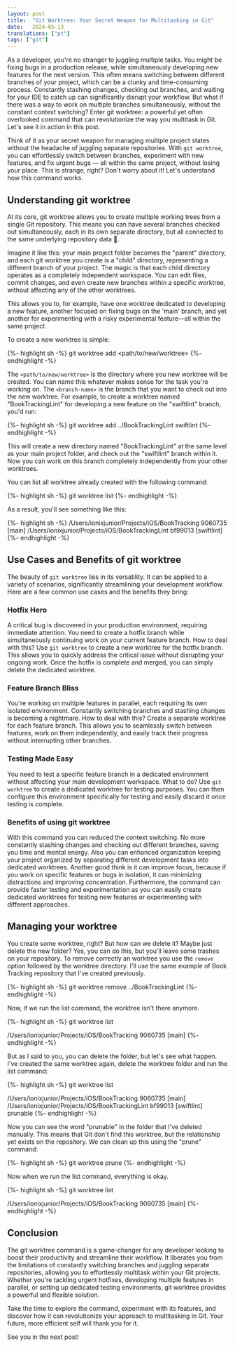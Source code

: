 ```yaml
---
layout: post
title:  "Git Worktree: Your Secret Weapon for Multitasking in Git"
date:   2024-05-13
translations: ["pt"]
tags: ["git"]
---
```


<p class="intro"><span class="dropcap">A</span>s a developer, you're no stranger to juggling multiple tasks. You might be fixing bugs in a production release, while simultaneously developing new features for the next version. This often means switching between different branches of your project, which can be a clunky and time-consuming process. Constantly stashing changes, checking out branches, and waiting for your IDE to catch up can significantly disrupt your workflow. But what if there was a way to work on multiple branches simultaneously, without the constant context switching? Enter git worktree: a powerful yet often overlooked command that can revolutionize the way you multitask in Git. Let's see it in action in this post.</p>

Think of it as your secret weapon for managing multiple project states without the headache of juggling separate repositories. With `git worktree`, you can effortlessly switch between branches, experiment with new features, and fix urgent bugs — all within the same project, without losing your place. This is strange, right? Don't worry about it! Let's understand how this command works.

## Understanding git worktree

At its core, git worktree allows you to create multiple working trees from a single Git repository. This means you can have several branches checked out simultaneously, each in its own separate directory, but all connected to the same underlying repository data 🤯.

Imagine it like this: your main project folder becomes the "parent" directory, and each git worktree you create is a "child" directory, representing a different branch of your project. The magic is that each child directory operates as a completely independent workspace. You can edit files, commit changes, and even create new branches within a specific worktree, without affecting any of the other worktrees.

This allows you to, for example, have one worktree dedicated to developing a new feature, another focused on fixing bugs on the 'main' branch, and yet another for experimenting with a risky experimental feature—all within the same project.

To create a new worktree is simple:

{%- highlight sh -%}
git worktree add <path/to/new/worktree> <branch-name>
{%- endhighlight -%}

The `<path/to/new/worktree>` is the directory  where you new worktree will be created. You can name this whatever makes sense for the task you're working on. The `<branch-name>` is the branch that you want to check out into the new worktree. For example, to create a worktree named "BookTrackingLint" for developing a new feature on the "swiftlint" branch, you'd run:

{%- highlight sh -%}
git worktree add ../BookTrackingLint swiftlint
{%- endhighlight -%}

This will create a new directory named "BookTrackingLint" at the same level as your main project folder, and check out the "swiftlint" branch within it. Now you can work on this branch completely independently from your other worktrees.

You can list all worktree already created with the following command:

{%- highlight sh -%}
git worktree list
{%- endhighlight -%}

As a result, you'll see something like this:

{%- highlight sh -%}
/Users/ionixjunior/Projects/iOS/BookTracking      9060735 [main]
/Users/ionixjunior/Projects/iOS/BookTrackingLint  bf99013 [swiftlint]
{%- endhighlight -%}

## Use Cases and Benefits of git worktree

The beauty of `git worktree` lies in its versatility. It can be applied to a variety of scenarios, significantly streamlining your development workflow. Here are a few common use cases and the benefits they bring:

### Hotfix Hero

A critical bug is discovered in your production environment, requiring immediate attention. You need to create a hotfix branch while simultaneously continuing work on your current feature branch. How to deal with this? Use `git worktree` to create a new worktree for the hotfix branch. This allows you to quickly address the critical issue without disrupting your ongoing work. Once the hotfix is complete and merged, you can simply delete the dedicated worktree.

### Feature Branch Bliss

You're working on multiple features in parallel, each requiring its own isolated environment. Constantly switching branches and stashing changes is becoming a nightmare. How to deal with this? Create a separate worktree for each feature branch. This allows you to seamlessly switch between features, work on them independently, and easily track their progress without interrupting other branches.

### Testing Made Easy

You need to test a specific feature branch in a dedicated environment without affecting your main development workspace. What to do? Use `git worktree` to create a dedicated worktree for testing purposes. You can then configure this environment specifically for testing and easily discard it once testing is complete.

### Benefits of using git worktree

With this command you can reduced the context switching. No more constantly stashing changes and checking out different branches, saving you time and mental energy. Also you can enhanced organization keeping your project organized by separating different development tasks into dedicated worktrees. Another good think is it can improve focus, because if you work on specific features or bugs in isolation, it can minimizing distractions and improving concentration. Furthermore, the command can provide faster testing and experimentation as you can easily create dedicated worktrees for testing new features or experimenting with different approaches.

## Managing your worktree

You create some worktree, right? But how can we delete it? Maybe just delete the new folder? Yes, you can do this, but you'll leave some trashes on your repository. To remove correctly an worktree you use the `remove` option followed by the worktree directory. I'll use the same example of Book Tracking repository that I've created previously.

{%- highlight sh -%}
git worktree remove ../BookTrackingLint
{%- endhighlight -%}

Now, if we run the list command, the worktree isn't there anymore.

{%- highlight sh -%}
git worktree list

/Users/ionixjunior/Projects/iOS/BookTracking  9060735 [main]
{%- endhighlight -%}

But as I said to you, you can delete the folder, but let's see what happen. I've created the same worktree again, delete the worktree folder and run the list command:

{%- highlight sh -%}
git worktree list

/Users/ionixjunior/Projects/iOS/BookTracking      9060735 [main]
/Users/ionixjunior/Projects/iOS/BookTrackingLint  bf99013 [swiftlint] prunable
{%- endhighlight -%}

Now you can see the word "prunable" in the folder that I've deleted manually. This means that Git don't find this worktree, but the relationship yet exists on the repository. We can clean up this using the "prune" command:

{%- highlight sh -%}
git worktree prune
{%- endhighlight -%}

Now when we run the list command, everything is okay.

{%- highlight sh -%}
git worktree list

/Users/ionixjunior/Projects/iOS/BookTracking  9060735 [main]
{%- endhighlight -%}

## Conclusion

The git worktree command is a game-changer for any developer looking to boost their productivity and streamline their workflow. It liberates you from the limitations of constantly switching branches and juggling separate repositories, allowing you to effortlessly multitask within your Git projects. Whether you're tackling urgent hotfixes, developing multiple features in parallel, or setting up dedicated testing environments, git worktree provides a powerful and flexible solution.

Take the time to explore the command, experiment with its features, and discover how it can revolutionize your approach to multitasking in Git. Your future, more efficient self will thank you for it.

See you in the next post!